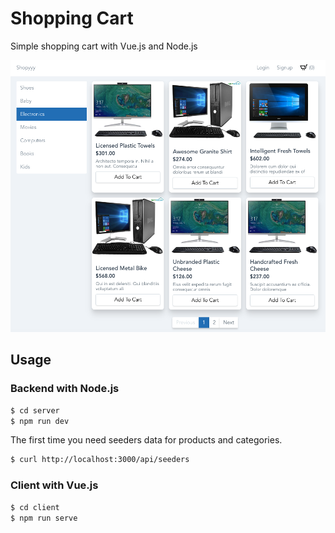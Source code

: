 # Shopping Cart

Simple shopping cart with Vue.js and Node.js

![](screenshot.png)

## Usage

### Backend with Node.js

```bash
$ cd server
$ npm run dev
```

The first time you need seeders data for products and categories.

```bash
$ curl http://localhost:3000/api/seeders
```

### Client with Vue.js

```bash
$ cd client
$ npm run serve
```